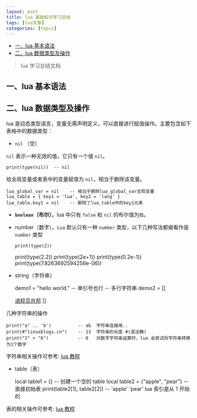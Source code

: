 ```yaml
---
layout: post
title: lua 基础知识学习总结 
tags: [lua文章]
categories: [topic]
---
```

  * [一、lua 基本语法](https://www.linuxblogs.cn/#%E4%B8%80lua-%E5%9F%BA%E6%9C%AC%E8%AF%AD%E6%B3%95)
  * [二、lua 数据类型及操作](https://www.linuxblogs.cn/#%E4%BA%8Clua-%E6%95%B0%E6%8D%AE%E7%B1%BB%E5%9E%8B%E5%8F%8A%E6%93%8D%E4%BD%9C)

> lua 学习总结文档

## 一、lua 基本语法

## 二、lua 数据类型及操作

lua 是动态类型语言，变量无需声明定义，可以直接进行赋值操作。主要包含如下表格中的数据类型：

  * `nil` （空）

`nil` 表示一种无效的值，它只有一个值 `nil`。

    
    
    print(type(nil))  -- nil
    

给全局变量或者表中的变量赋值为 `nil`，相当于删除该变量。

    
    
    lua_global_var = nil    -- 相当于删除lua_global_var全局变量
    lua_table = { key1 = 'lua', key2 = 'lang' }
    lua_table.key1 = nil    -- 删除了lua_table中的key1元素
    

  * **`boolean`（布尔）**。lua 中只有 `false` 和 `nil` 的布尔值为`假`。

  * number（数字）。`Lua` 默认只有一种 `number` 类型，以下几种写法都被看作是 `number` 类型 
    
        print(type(2))
    print(type(2.2))
    print(type(2e+1))
    print(type(0.2e-1))
    print(type(7.8263692594256e-06))
    

  * string（字符串）

    
    
    demo1 = "hello world."    -- 单引号也行
    -- 多行字符串
    demo2 = [[
    <html>
    <head></head>
    <body>
        <a href="https://www.linuxblogs.cn/">进程员肖邦</a>
    </body>
    </html>
    ]]
    

几种字符串的操作

    
    
    print("a" .. 'b')          -- ab  字符串连接用..
    print(#"linuxblogs.cn")    -- 13  字符串的长度 #(语法糖)
    print("2" + "6")           -- 8   对数字字符串运算时，lua 会尝试将字符串转换为1个数字
    

字符串相关操作可参考: [lua 教程](https://www.runoob.com/lua/lua-strings.html)

  * table（表）

    
    
    local table1 = {}   -- 创建一个空的 table
    local table2 = {"apple", "pear"}  -- 直接初始表
    print(table2[1], table2[2])  -- 'apple' 'pear'  lua 索引是从 1 开始的
    

表的相关操作可参考: [lua 教程](https://www.runoob.com/lua/lua-tables.html)